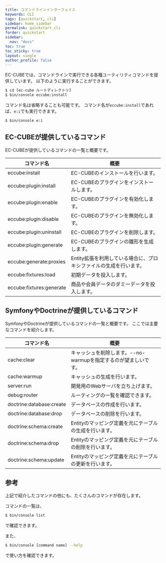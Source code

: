 ```yaml
---
title: コマンドラインインターフェイス
keywords: CLI
tags: [quickstart, cli]
sidebar: home_sidebar
permalink: quickstart_cli
forder: quickstart
sidebar:
  nav: "docs"
toc: true
toc_sticky: true
layout: single
author_profile: false
---
```


EC-CUBEでは、コマンドラインで実行できる各種ユーティリティコマンドを提供しています。
以下のように実行することができます。

```bash
$ cd [ec-cube ルートディレクトリ]
$ bin/console eccube:install
```

コマンド名は省略することも可能です。
コマンド名が`eccube:install`であれば、`e:i`でも実行できます。

```bash
$ bin/console e:i
```

## EC-CUBEが提供しているコマンド

EC-CUBEが提供しているコマンドの一覧と概要です。

| コマンド名               | 概要                                                               |
|--------------------------|--------------------------------------------------------------------|
| eccube:install           | EC-CUBEのインストールを行います。                                  |
| eccube:plugin:install    | EC-CUBEのプラグインをインストールします。                          |
| eccube:plugin:enable     | EC-CUBEのプラグインを有効化します。                                |
| eccube:plugin:disable    | EC-CUBEのプラグインを無効化します。                                |
| eccube:plugin:uninstall  | EC-CUBEのプラグインを削除します。                      |
| eccube:plugin:generate   | EC-CUBEのプラグインの雛形を生成します。                            |
| eccube:generate:proxies  | Entity拡張を利用している場合に、プロキシファイルの生成を行います。 |
| eccube:fixtures:load     | 初期データを投入します。                                           |
| eccube:fixtures:generate | 商品や会員データのダミーデータを投入します。                       |

## SymfonyやDoctrineが提供しているコマンド

SymfonyやDoctrineが提供しているコマンドの一覧と概要です。
ここでは主要なコマンドを紹介します。

| コマンド名               | 概要                                                            |
|--------------------------|-----------------------------------------------------------------|
| cache:clear              | キャッシュを削除します。--no-warmupを指定するのが望ましいです。 |
| cache:warmup             | キャッシュの生成を行います。                                    |
| server:run               | 開発用のWebサーバを立ち上げます。                               |
| debug:router             | ルーティングの一覧を確認できます。                              |
| doctrine:database:create | データベースの作成を行います。                                  |
| doctrine:database:drop   | データベースの削除を行います。                                  |
| doctrine:schema:create   | Entityのマッピング定義を元にテーブルの生成を行います。          |
| doctrine:schema:drop     | Entityのマッピング定義を元にテーブルの削除を行います。          |
| doctrine:schema:update   | Entityのマッピング定義を元にテーブルの更新を行います。          |

## 参考

上記で紹介したコマンドの他にも、たくさんのコマンドが存在します。

コマンドの一覧は、

```bash
$ bin/console list
```

で確認できます。

また、

```bash
$ bin/console [command name] --help
```

で使い方を確認できます。
